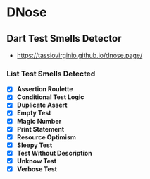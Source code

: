 # DNose
## Dart Test Smells Detector

- https://tassiovirginio.github.io/dnose.page/

### List Test Smells Detected

- [x] **Assertion Roulette**
- [x] **Conditional Test Logic**
- [x] **Duplicate Assert**
- [x] **Empty Test**
- [x] **Magic Number**
- [x] **Print Statement**
- [x] **Resource Optimism**
- [x] **Sleepy Test**
- [x] **Test Without Description**
- [x] **Unknow Test**
- [x] **Verbose Test**
